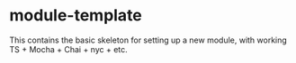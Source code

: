 # module-template

This contains the basic skeleton for setting up a new module, with working TS + Mocha + Chai + nyc + etc.
